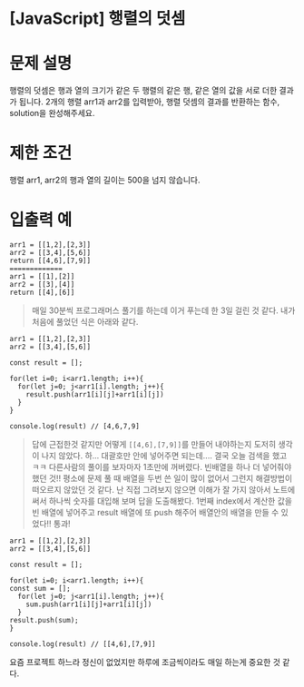 # [JavaScript] 행렬의 덧셈

# 문제 설명
행렬의 덧셈은 행과 열의 크기가 같은 두 행렬의 같은 행, 같은 열의 값을 서로 더한 결과가 됩니다. 2개의 행렬 arr1과 arr2를 입력받아, 행렬 덧셈의 결과를 반환하는 함수, solution을 완성해주세요.

# 제한 조건
행렬 arr1, arr2의 행과 열의 길이는 500을 넘지 않습니다.
# 입출력 예
```
arr1 = [[1,2],[2,3]]	
arr2 = [[3,4],[5,6]]
return [[4,6],[7,9]]
=============
arr1 = [[1],[2]]
arr2 = [[3],[4]]
return [[4],[6]]
```

> 매일 30분씩 프로그래머스 풀기를 하는데 이거 푸는데 한 3일 걸린 것 같다. 내가 처음에 풀었던 식은 아래와 같다.

```
arr1 = [[1,2],[2,3]]	
arr2 = [[3,4],[5,6]]

const result = [];

for(let i=0; i<arr1.length; i++){
  for(let j=0; j<arr1[i].length; j++){
    result.push(arr1[i][j]+arr1[i][j])
  }
}

console.log(result) // [4,6,7,9]
```

> 답에 근접한것 같지만 어떻게 `[[4,6],[7,9]]`를 만들어 내야하는지 도저히 생각이 나지 않았다. 하... 대괄호만 안에 넣어주면 되는데.... 결국 오늘 검색을 했고 ㅋㅋ 다른사람의 풀이를 보자마자 1초만에 꺼버렸다. 빈배열을 하나 더 넣어줘야 했던 것!! 평소에 문제 풀 때 배열을 두번 쓴 일이 많이 없어서 그런지 해결방법이 떠오르지 않았던 것 같다. 난 직접 그려보지 않으면 이해가 잘 가지 않아서 노트에 써서 하나씩 숫자를 대입해 보며 답을 도출해봤다. 1번째 index에서 계산한 값을 빈 배열에 넣어주고 result 배열에 또 push 해주어 배열안의 배열을 만들 수 있었다!! 통과!

```
arr1 = [[1,2],[2,3]]	
arr2 = [[3,4],[5,6]]

const result = [];

for(let i=0; i<arr1.length; i++){
const sum = [];
  for(let j=0; j<arr1[i].length; j++){
    sum.push(arr1[i][j]+arr1[i][j])
  }
result.push(sum);
}

console.log(result) // [[4,6],[7,9]]
```

요즘 프로젝트 하느라 정신이 없었지만 하루에 조금씩이라도 매일 하는게 중요한 것 같다.
